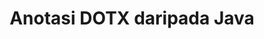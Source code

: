 ---
############################# Static ############################
layout: "auto-gen-annotation"

############################# Head ############################
head_title: "Java DOTX Anotasi API Anotasi dalam C#"
head_description: "Java API untuk mencipta dan Menganotasi jenis anotasi popular daripada DOTX, imej, lukisan dan format fail dokumen."

############################# Header ############################
title: "Anotasi DOTX daripada Java"
description: ""
bg_image: "https://cms.admin.containerize.com/templates/aspose/App_Themes/V3/images/bg/header1.png"
bg_overlay: false
button:
    enable: true
    icon: "fas fa-arrow-down"
    label: "Muat turun Percubaan Percuma"
    link: "https://downloads.groupdocs.com/annotation/java"

############################# About ############################
about:
    enable: true
    title: "Mengenai GroupDocs.Annotation for Java API"
    content: |
        GroupDocs.Annotation for Java API ialah perpustakaan yang membolehkan anda menambah anotasi pada PDF, Word dan dokumen lain pada Mac, Windows atau Ubuntu. [GroupDocs.Annotation for Java](/annotation/java) ialah API Java asli untuk mengurus anotasi dengan sokongan menyeluruh untuk mencipta, menambah, mengedit, memadam, mengekstrak dan mengeksport anotasi daripada imej dan pelbagai dokumen lain. Senarai penuh format dokumen yang disokong yang boleh anda lihat pada [halaman] ini (https://docs.groupdocs.com/annotation/java/supported-document-formats/).
        Pustaka ini membolehkan anda bekerja bukan sahaja dengan dokumen DOTX tetapi juga dengan banyak jenis dokumen lain seperti Word, Excel, PowerPoint, e-mel Outlook, Visio, Adobe, OpenDocument, OpenOffice, Photoshop, AutoCad dan banyak lagi.
        API GroupDocs.Annotation untuk Java membolehkan anda membuat dan menambah nota baharu, mengedit anotasi, mengekstrak ulasan, anotasi dan mengalih keluarnya daripada dokumen. Pustaka menyokong 13 jenis anotasi yang berbeza, termasuk Teks, Poligaris, Kawasan, Garis bawah, Titik, Tera Air, Anak panah, Ellipse, Penggantian Teks, Jarak, Medan Teks, Redaksi Sumber dalam PDF, HTML, dokumen Microsoft Word, hamparan, rajah, pembentangan, lukisan, imej dan banyak lagi format fail.
        Contoh (sila lihat di bawah) menunjukkan bekerja dengan dokumen DOTX, dalam contoh ini anda boleh melihat langkah utama cara bekerja dengan GroupDocs. Anotasi: Sediakan lesen, buka dokumen yang anda ingin kerjakan, mencipta anotasi, menambah objek data untuk menetapkan sifat anotasi mengikut keperluan anda dan menyimpan hasilnya ke tempat yang diperlukan. Anda juga boleh melihat lebih terperinci tentang ciri yang disokong pada [halaman] github kami (https://github.com/groupdocs-annotation/GroupDocs.Annotation-for-Java), atau dalam produk kami [dokumentasi](https: //docs.groupdocs.com/annotation/java/getting-started/).

############################# Steps ############################
howTo_Add:
steps_Add:
    enable: true
    title_left: "Langkah untuk Menambah Anotasi pada DOTX dalam Java"
    content_left: |
        [GroupDocs.Annotation](/annotation/java/) memudahkan pembangun Java menambah pelbagai jenis anotasi pada fail DOTX dalam mana-mana aplikasi berasaskan Java dengan melaksanakan beberapa langkah mudah.
        *   Cipta objek Balas dengan ulasan dan tarikh.
        *   Buat objek AreaAnnotation, tetapkan pilihan kawasan dan tambah balasan.
        *   Cipta objek Annotator dan tambah anotasi kawasan.
        *   Simpan fail output.
    title_right: "Keperluan Sistem"
    content_right: |
        GroupDocs.Anotasi untuk API Java disokong pada semua platform dan sistem pengendalian utama. Sebelum melaksanakan kod di bawah, sila pastikan anda mempunyai prasyarat berikut dipasang pada sistem anda.
        *   Sistem Pengendalian: Microsoft Windows, Linux, MacOS
        *   Persekitaran Pembangunan: NetBeans, Intellij IDEA, Eclipse dll
        *   Java Runtime Environment: Java 7 (1.7) dan ke atas
        *   Dapatkan versi terkini GroupDocs.Annotation untuk Java daripada [Repositori Artifak GroupDocs](https://repository.groupdocs.com/webapp/#/artifacts/browse/tree/General/repo/com/groupdocs/groupdocs-annotation)

############################# Preview ############################
preview_Add:
    enable: true
    title: Pratonton anotasi dan sampel kod
    content: |
        ![Annotation preview image](https://docs.groupdocs.com/annotation/java/images/add-area-annotation.png)
    code: |
        ```java
        // Create an instance of Reply class and add comments
        Reply firstReply = new Reply();
        firstReply.setComment("First comment");
        firstReply.setRepliedOn(Calendar.getInstance().getTime());
        
        Reply secondReply = new Reply();
        secondReply.setComment("Second comment");
        secondReply.setRepliedOn(Calendar.getInstance().getTime());
        
        List<Reply> replies = new ArrayList<Reply>();
        replies.add(firstReply);
        replies.add(secondReply);
        
        // Create an instance of AreaAnnotation class and set options
        AreaAnnotation area = new AreaAnnotation();
        area.setBackgroundColor(65535);
        area.setBox(new Rectangle(100, 100, 100, 100));
        area.setCreatedOn(Calendar.getInstance().getTime());
        area.setMessage("This is area annotation");
        area.setOpacity(0.7);
        area.setPageNumber(0);
        area.setPenColor(65535);
        area.setPenStyle(PenStyle.Dot);
        area.setPenWidth((byte) 3);
        area.setReplies(replies);
        
        // Create an instance of Annotator class
        Annotator annotator = new Annotator("input.bmp");
        
        // Add annotation
        annotator.add(area);
        
        // Save to file
        annotator.save("output.bmp");
        annotator.dispose();
        ```

############################# Steps ############################
howTo_Remove:
steps_Remove:
    enable: true
    title_left: "Langkah-langkah untuk Mengalih keluar Anotasi daripada DOTX dalam Java"
    content_left: |
        [GroupDocs.Annotation](/annotation/java/) memudahkan pembangun Java mengalih keluar butiran anotasi daripada fail DOTX dalam mana-mana aplikasi berasaskan Java dengan melaksanakan beberapa langkah mudah.
        *   Cipta objek Balas dengan ulasan dan tarikh.
        *   Semerta objek SaveOptions dan tetapkan AnnotationTypes = AnnotationType.None.
        *   Kaedah simpan panggilan dengan laluan atau strim dokumen terhasil dan objek SaveOptions.

############################# Preview ############################
preview_Remove:
    enable: true
    code: |
        ```java
        // Create an instance of Annotator class 
        Annotator annotator = new Annotator("C://input.bmp");

        // Remove annotation by set type None 
        SaveOptions saveOptions = new SaveOptions();
        saveOptions.setAnnotationTypes(AnnotationType.None);

        // Save annotation to output file
        annotator.save("C://output.bmp", saveOptions);
        annotator.dispose();
        ```

############################# Steps ############################
howTo_Edit:
steps_Edit:
    enable: true
    title_left: "Langkah-langkah untuk Mengedit Anotasi daripada DOTX dalam Java"
    content_left: |
        [GroupDocs.Annotation](/annotation/java/) memudahkan pembangun Java mengemas kini pelbagai sifat anotasi daripada fail DOTX dalam mana-mana aplikasi berasaskan Java dengan melaksanakan beberapa langkah mudah.
        *   Semerta objek Annotator dengan laluan dokumen input atau strim dengan LoadOptions dengan ImportAnnotations = benar.
        *   Cipta beberapa pelaksanaan AnnotationBase dan tetapkan Id bagi anotasi wujud (jika anotasi dengan Id itu tidak ditemui, tiada apa yang akan diubah) atau senarai laluan anotasi (semua anotasi wujud akan dialih keluar).
        *   Kaedah kemas kini panggilan objek Annotator dengan anotasi yang diluluskan.
        *   Kaedah simpan panggilan dengan laluan atau strim dokumen terhasil dan objek SaveOptions.

############################# Preview ############################
preview_Edit:
    enable: true
    code: |
        ```java
        String outputPath = "UpdateAnnotation.bmp";

        // Create an instance of Annotator class
        Annotator annotator = new Annotator("input.bmp");
        
        // Create an instance of Reply class for first example and add comments
        Reply reply1 = new Reply();
        reply1.setComment("Original first comment");
        reply1.setRepliedOn(Calendar.getInstance().getTime());
        
        Reply reply2 = new Reply();
        reply2.setComment("Original second comment");
        reply2.setRepliedOn(Calendar.getInstance().getTime());
        
        java.util.List replies = new ArrayList();
        replies.add(reply1);
        replies.add(reply2);
        
        // Create an instance of AreaAnnotation class and set options
        AreaAnnotation original = new AreaAnnotation();
        original.setId(1);
        original.setBackgroundColor(65535);
        original.setBox(new Rectangle(100, 100, 100, 100));
        original.setCreatedOn(Calendar.getInstance().getTime());
        original.setMessage("This is original annotation");
        original.setReplies(replies);
        
        // Add original annotation
        annotator.add(original);
        annotator.save(outputPath);
        annotator.dispose();
        
        LoadOptions loadOptions = new LoadOptions();
        
        // Open annotated document
        Annotator annotator1 = new Annotator(outputPath, loadOptions);
        
        // Create an instance of Reply class for update first example
        Reply reply3 = new Reply();
        reply3.setComment("Updated first comment");
        reply3.setRepliedOn(Calendar.getInstance().getTime());
        
        Reply reply4 = new Reply();
        reply4.setComment("Updated second comment");
        reply4.setRepliedOn(Calendar.getInstance().getTime());
        
        java.util.List replies1 = new ArrayList();
        replies1.add(reply3);
        replies1.add(reply4);

        // Suggest we want change some properties of existed annotation
        AreaAnnotation updated = new AreaAnnotation();
        updated.setId(1);
        updated.setBackgroundColor(255);
        updated.setBox(new Rectangle(0, 0, 50, 200));
        updated.setCreatedOn(Calendar.getInstance().getTime());
        updated.setMessage("This is updated annotation");
        updated.setReplies(replies1);
        
        // Update and save annotation
        annotator1.update(updated);
        annotator1.save(outputPath);
        annotator1.dispose();
        ```

############################# Steps ############################
howTo_Extract:
steps_Extract:
    enable: true
    title_left: "Langkah-langkah untuk Mengeluarkan Anotasi daripada DOTX dalam Java"
    content_left: |
        [GroupDocs.Annotation](/annotation/java/) memudahkan pembangun Java untuk menganotasi dokumen dan mengekstrak maklumat anotasi daripada fail DOTX dalam mana-mana aplikasi berasaskan Java dengan melaksanakan beberapa langkah mudah.
        *   Cipta objek Balas dengan ulasan dan tarikh.
        *   Segerakan objek LoadOptions dan panggil SetImportAnnotations dengan hujah yang benar.
        *   Tentukan pembolehubah dengan jenis Senarai.
        *   Panggil kaedah dapatkan dan kembalikan hasil kepada pembolehubah di atas.

############################# Preview ############################
preview_Extract:
    enable: true
    code: |
        ```java
        // For using this example input file ("annotated.bmp") must be with annotations
        LoadOptions loadOptions = new LoadOptions();
        
        // Create an instance of Annotator class and get annotations
        final Annotator annotator = new Annotator("annotated.bmp", loadOptions);
        List annotations = annotator.get();
        ```

############################# Demos ############################
demos:
    enable: true
    title: "Demo Langsung untuk Tambah, Alih Keluar, Edit, Ekstrak Anotasi pada Dokumen dan Imej"
    content: |
        Tambahkan, alih keluar, edit dan ekstrak anotasi pada fail DOTX sekarang dengan melawati tapak web [GroupDocs.Annotation Live Demos](https://products.groupdocs.app/annotation/family). Demo langsung mempunyai faedah berikut

############################# About Formats ############################
about_formats:
    enable: true
    format:
        # format loop
        - icon: "far fa-file-dotx"
          title: "Mengenai Format Fail DOTX."
          content: |
            Fail dengan sambungan DOTX ialah fail templat yang dicipta oleh Microsoft Word untuk mempunyai tetapan pra-format untuk penjanaan fail DOCX selanjutnya. Fail templat dicipta untuk mempunyai tetapan pengguna khusus yang harus digunakan untuk lalat berikutnya yang dibuat daripada ini. Tetapan ini termasuk jidar halaman, sempadan, pengepala, pengaki dan tetapan halaman lain. Templat sedemikian digunakan dalam dokumen rasmi seperti kepala surat syarikat dan borang piawai. Format fail DOTX telah diperkenalkan dengan keluaran Microsoft Office 2007 untuk menggantikan format fail DOT binari, tetapi disokong oleh versi yang lebih tinggi juga. Microsoft Word secara lalai membuka setiap dokumen baharu berdasarkan fail normal.dot. Jika diubah suai, semua fail baharu yang dibuat akan menghasilkan tetapan yang sama seperti daripada fail templat. Dalam Microsoft Word 2007, format fail DOT telah digantikan dengan format fail DOTX berasaskan Office OpenXML.

          link: "https://docs.fileformat.com/image/dotx/"

############################# More Formats ############################
more_formats:
    enable: true
    title: "Bekerja dengan Format Dokumen Popular Lain"
    content: |
        Kemas kini sifat anotasi daripada beberapa format fail popular seperti yang dinyatakan di bawah.
    format:
        # format loop
        - name: "Annotate PDF document"
          link: "https://products.groupdocs.com/annotation/java/pdf/"
          description: "Adobe Portable Document Format"

        # format loop
        - name: "Annotate DOC document"
          link: "https://products.groupdocs.com/annotation/java/doc/"
          description: "Microsoft Word Document"

        # format loop
        - name: "Annotate DOCM document"
          link: "https://products.groupdocs.com/annotation/java/docm/"
          description: "Microsoft Word Macro-Enabled Document"

        # format loop
        - name: "Annotate DOCX document"
          link: "https://products.groupdocs.com/annotation/java/docx/"
          description: "Microsoft Word Open XML Document"

        # format loop
        - name: "Annotate DOT document"
          link: "https://products.groupdocs.com/annotation/java/dot/"
          description: "Microsoft Word Document Template"

        # format loop
        - name: "Annotate DOTX document"
          link: "https://products.groupdocs.com/annotation/java/dotx/"
          description: "Word Open XML Document Template"

        # format loop
        - name: "Annotate RTF document"
          link: "https://products.groupdocs.com/annotation/java/rtf/"
          description: "Rich Text Document"

        # format loop
        - name: "Annotate ODT document"
          link: "https://products.groupdocs.com/annotation/java/odt/"
          description: "Open Document Text"

        # format loop
        - name: "Annotate XLS document"
          link: "https://products.groupdocs.com/annotation/java/xls/"
          description: "Microsoft Excel Binary File Format"

        # format loop
        - name: "Annotate XLSX document"
          link: "https://products.groupdocs.com/annotation/java/xlsx/"
          description: "Microsoft Excel Open XML Spreadsheet"

        # format loop
        - name: "Annotate XLSM document"
          link: "https://products.groupdocs.com/annotation/java/xlsm/"
          description: "Microsoft Excel Macro-Enabled Spreadsheet"

        # format loop
        - name: "Annotate XLSB document"
          link: "https://products.groupdocs.com/annotation/java/xlsb/"
          description: "Microsoft Excel Binary Worksheet"

        # format loop
        - name: "Annotate ODS document"
          link: "https://products.groupdocs.com/annotation/java/ods/"
          description: "Open Document Spreadsheet"

        # format loop
        - name: "Annotate PPT document"
          link: "https://products.groupdocs.com/annotation/java/ppt/"
          description: "PowerPoint Presentation"

        # format loop
        - name: "Annotate PPTX document"
          link: "https://products.groupdocs.com/annotation/java/pptx/"
          description: "PowerPoint Open XML Presentation"

        # format loop
        - name: "Annotate PPSX document"
          link: "https://products.groupdocs.com/annotation/java/ppsx/"
          description: "PowerPoint Open XML Slide Show"

        # format loop
        - name: "Annotate POTM document"
          link: "https://products.groupdocs.com/annotation/java/potm/"
          description: "Microsoft PowerPoint Template"

        # format loop
        - name: "Annotate PPTM document"
          link: "https://products.groupdocs.com/annotation/java/pptm/"
          description: "Microsoft PowerPoint Presentation"

        # format loop
        - name: "Annotate PPS document"
          link: "https://products.groupdocs.com/annotation/java/pps/"
          description: "Microsoft PowerPoint 97-2003 Slide Show"

        # format loop
        - name: "Annotate ODP document"
          link: "https://products.groupdocs.com/annotation/java/odp/"
          description: "OpenDocument Presentation"

        # format loop
        - name: "Annotate HTML document"
          link: "https://products.groupdocs.com/annotation/java/html/"
          description: "HyperText Markup Language"

        # format loop
        - name: "Annotate TIFF document"
          link: "https://products.groupdocs.com/annotation/java/tiff/"
          description: "Tagged Image File Format"

        # format loop
        - name: "Annotate JPEG document"
          link: "https://products.groupdocs.com/annotation/java/jpeg/"
          description: "JPEG Image"

        # format loop
        - name: "Annotate PNG document"
          link: "https://products.groupdocs.com/annotation/java/png/"
          description: "Portable Network Graphic"

        # format loop
        - name: "Annotate EML document"
          link: "https://products.groupdocs.com/annotation/java/eml/"
          description: "E-mail Message"

        # format loop
        - name: "Annotate MSG document"
          link: "https://products.groupdocs.com/annotation/java/msg/"
          description: "Microsoft Outlook E-mail Message"

        # format loop
        - name: "Annotate VSD document"
          link: "https://products.groupdocs.com/annotation/java/vsd/"
          description: "Microsoft Visio 2003-2010 Drawing"

        # format loop
        - name: "Annotate VSDX document"
          link: "https://products.groupdocs.com/annotation/java/vsdx/"
          description: "Microsoft Visio Drawing"

        # format loop
        - name: "Annotate VSS document"
          link: "https://products.groupdocs.com/annotation/java/vss/"
          description: "Microsoft Visio 2003-2010 Stencil"

        # format loop
        - name: "Annotate VST document"
          link: "https://products.groupdocs.com/annotation/java/vst/"
          description: "Microsoft Visio 2013 Stencil"

        # format loop
        - name: "Annotate DWG document"
          link: "https://products.groupdocs.com/annotation/java/dwg/"
          description: "Autodesk Design Data Formats"

        # format loop
        - name: "Annotate DXF document"
          link: "https://products.groupdocs.com/annotation/java/dxf/"
          description: "AutoCAD Drawing Interchange"

        # format loop
        - name: "Annotate DCM document"
          link: "https://products.groupdocs.com/annotation/java/dcm/"
          description: "Digital Imaging and Communications in Medicine"

        # format loop
        - name: "Annotate WMF document"
          link: "https://products.groupdocs.com/annotation/java/wmf/"
          description: "Windows Metafile"

        # format loop
        - name: "Annotate EMF document"
          link: "https://products.groupdocs.com/annotation/java/emf/"
          description: "Enhanced Metafile Format"


############################# Back to top ###############################
back_to_top:
    enable: true
---